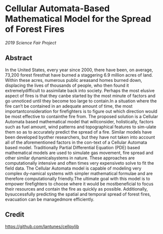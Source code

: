 # Cellular Automata-Based Mathematical Model for the Spread of Forest Fires
*2019 Science Fair Project*

## Abstract
In the United States, every year since 2000, there have been, on average, 73,200 forest firesthat have burned a staggering 6.9 million acres of land. Within these acres, numerous public areasand homes burned down, displacing the lives of thousands of people, who then found it extremelydifficult to assimilate back into society.  Perhaps the most elusive aspect of fires is that they canbe started by the most minute of factors and go unnoticed until they become too large to contain.In a situation where the fire can’t be contained in an adequate amount of time, the most importantconsideration for firefighters is to figure out which direction would be most effective to containthe fire from.  The proposed solution is a Cellular Automata based mathematical model that willconsider, holistically, factors such as fuel amount, wind patterns and topographical features to sim-ulate them so as to accurately predict the spread of a fire. Similar models have been developed byother researchers, but they have not taken into account all of the aforementioned factors in the con-text of a Cellular Automata based model. Traditionally Partial Differential Equation (PDE) based mathematical models are used to simulate gas movement, fire spread and other similar dynamicalsystems in nature. These approaches are computationally intensive and often times very expensiveto solve to fit the field data. The Cellular Automata model is capable of modeling very complex dy-namical systems with simpler mathematical formulae and are therefore computationally friendly.The ultimate goal with this model is to empower firefighters to choose where it would be mostbeneficial to focus their resources and contain the fire as quickly as possible.   Additionally,  bysuccessfully predicting the spatial and temporal spread of forest fires, evacuation can be managedmore efficiently.

## Credit
https://github.com/lantunes/cellpylib
